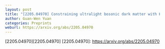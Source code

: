 ```yaml
---
layout: post
title: "[2205.04970] Constraining ultralight bosonic dark matter with Keck observations of S2’s orbit and kinematics"
author: Guan-Wen Yuan
categories: Preprints
weburl: https://arxiv.org/abs/2205.04970
---
```


[2205.04970][2205.04970]
[2205.04970]: https://arxiv.org/abs/2205.04970
